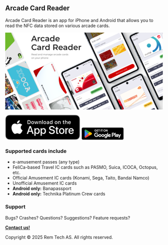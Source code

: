 ## Arcade Card Reader

Arcade Card Reader is an app for iPhone and Android that allows you to read the NFC data stored on various arcade cards.

![App cover image with screenshots](./cover-light.png)

[![Get it on App Store badge](./app-store-badge.svg)](https://apps.apple.com/us/app/arcade-card-reader/id6740752614)    [![Get it on Google play badge](./google-play-badge.png)](https://play.google.com/store/apps/details?id=no.remtech.arcadecardreader)

### Supported cards include
- e-amusement passes (any type)
- FeliCa-based Travel IC cards such as PASMO, Suica, ICOCA, Octopus, etc.
- Official Amusement IC cards (Konami, Sega, Taito, Bandai Namco)
- Unofficial Amusement IC cards
- **Android only:** Banapassport
- **Android only:** Technika Platinum Crew cards

### Support

Bugs? Crashes? Questions? Suggestions? Feature requests? 

**[Contact us!](./contact.html)**



Copyright © 2025 Rem Tech AS. All rights reserved.
